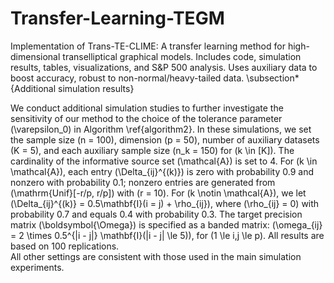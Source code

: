 # Transfer-Learning-TEGM
Implementation of Trans-TE-CLIME: A transfer learning method for high-dimensional transelliptical graphical models. Includes code, simulation results, tables, visualizations, and S&amp;P 500 analysis. Uses auxiliary data to boost accuracy, robust to non-normal/heavy-tailed data.
\subsection*{Additional simulation results}

We conduct additional simulation studies to further investigate the sensitivity of our method to the choice of the tolerance parameter \(\varepsilon_0\) in Algorithm \ref{algorithm2}. In these simulations, we set the sample size \(n = 100\), dimension \(p = 50\), number of auxiliary datasets \(K = 5\), and each auxiliary sample size \(n_k = 150\) for \(k \in [K]\). The cardinality of the informative source set \(\mathcal{A}\) is set to 4. For \(k \in \mathcal{A}\), each entry \(\Delta_{ij}^{(k)}\) is zero with probability 0.9 and nonzero with probability 0.1; nonzero entries are generated from \(\mathrm{Unif}[-r/p, r/p]\) with \(r = 10\). For \(k \notin \mathcal{A}\), we let \(\Delta_{ij}^{(k)} = 0.5\mathbf{I}(i = j) + \rho_{ij}\), where \(\rho_{ij} = 0\) with probability 0.7 and equals 0.4 with probability 0.3. The target precision matrix \(\boldsymbol{\Omega}\) is specified as a banded matrix: \(\omega_{ij} = 2 \times 0.5^{|i - j|} \mathbf{I}(|i - j| \le 5)\), for \(1 \le i,j \le p\). All results are based on 100 replications.  
All other settings are consistent with those used in the main simulation experiments.
